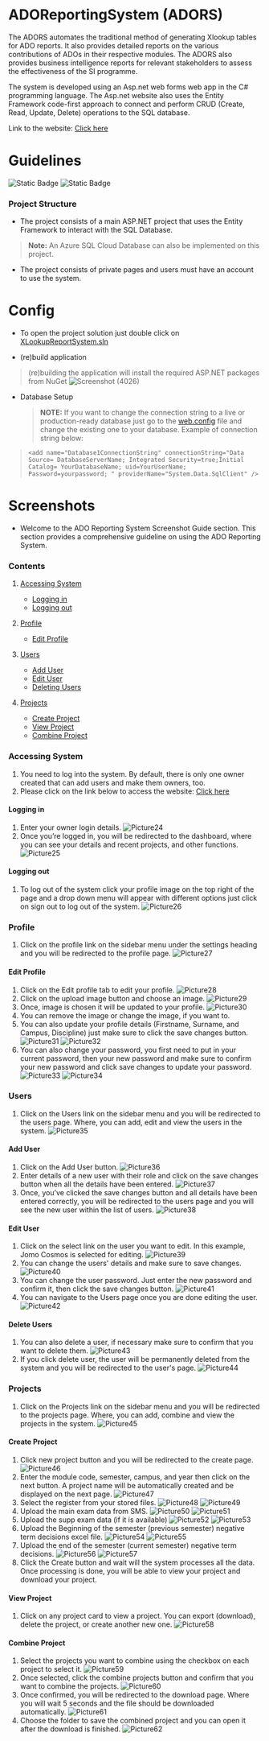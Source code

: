 # ADOReportingSystem (ADORS)

The ADORS automates the traditional method of generating Xlookup tables for ADO reports. It also provides detailed reports on the various contributions of ADOs in their respective modules. The ADORS also provides business intelligence reports for relevant stakeholders to assess the effectiveness of the SI programme.

The system is developed using an Asp.net web forms web app in the C# programming language. The Asp.net website also uses the Entity Framework code-first approach to connect and perform CRUD (Create, Read, Update, Delete) operations to the SQL database.

Link to the website:
[Click here](https://adoreportingsystem.azurewebsites.net/)

# Guidelines

![Static Badge](https://img.shields.io/badge/Visual%20Studio-2015%20or%20later-green) ![Static Badge](https://img.shields.io/badge/.Net%20Framework-4.5.2-blue)

### Project Structure

- The project consists of a main ASP.NET project that uses the Entity Framework to interact with the SQL Database.
> **Note:** An Azure SQL Cloud Database can also be implemented on this project.

- The project consists of private pages and users must have an account to use the system.

# Config

- To open the project solution just double click on [XLookupReportSystem.sln](/XLookupReportSystem.sln) 

- (re)build application
> (re)building the application will install the required ASP.NET packages from NuGet
![Screenshot (4026)](https://github.com/LuckyMaley/ADOReportingSystem/assets/58641501/d7cc9b20-5c24-48db-8de0-551a29b53365)


- Database Setup
  > **NOTE:** If you want to change the connection string to a live or production-ready database just go to the [web.config](/XLookupReportSystem/web.config) 
  file and change the existing one to your database. Example of connection string below:
> ```<add name="Database1ConnectionString" connectionString="Data Source= DatabaseServerName; Integrated Security=true;Initial Catalog= YourDatabaseName; uid=YourUserName; Password=yourpassword; " providerName="System.Data.SqlClient" />```



# Screenshots

- Welcome to the ADO Reporting System Screenshot Guide section. This section provides a comprehensive guideline on using the ADO Reporting System.
 ### Contents

1. [Accessing System](/README.md#accessing-system)
   - [Logging in](/README.md#logging-in)
   - [Logging out](/README.md#logging-out)

2. [Profile](/README.md#profile)
   - [Edit Profile](/README.md#edit-profile)

3. [Users](/README.md#users)
   - [Add User](/README.md#add-user)
   - [Edit User](/README.md#edit-user)
   - [Deleting Users](/README.md#delete-users)

4. [Projects](/README.md#projects)
   - [Create Project](/README.md#create-project)
   - [View Project](/README.md#view-project)
   - [Combine Project](/README.md#combine-project)



### Accessing System
1.	You need to log into the system. By default, there is only one owner created that can add users and make them owners, too.
2.	Please click on the link below to access the website:
[Click here](https://adoreportingsystem.azurewebsites.net/)

#### Logging in
1.	Enter your owner login details.
![Picture24](https://github.com/LuckyMaley/ADOReportingSystem/assets/58641501/6d60c8f6-181b-4bdf-bfde-4da04bfd467c)
2.	Once you’re logged in, you will be redirected to the dashboard, where you can see your details and recent projects, and other functions.
![Picture25](https://github.com/LuckyMaley/ADOReportingSystem/assets/58641501/7cebcc21-e050-4794-bc50-1d1554a916ab)

#### Logging out
1.	To log out of the system click your profile image on the top right of the page and a drop down menu will appear with different options just click on sign out to log out of the system.
![Picture26](https://github.com/LuckyMaley/ADOReportingSystem/assets/58641501/5d832fa8-6167-46be-a1fc-10557d81c161)

### Profile
1.	Click on the profile link on the sidebar menu under the settings heading and you will be redirected to the profile page.
![Picture27](https://github.com/LuckyMaley/ADOReportingSystem/assets/58641501/8678cd83-e297-46a5-ad51-212fd66a92c3)

#### Edit Profile
1.	Click on the Edit profile tab to edit your profile.
![Picture28](https://github.com/LuckyMaley/ADOReportingSystem/assets/58641501/63824ad0-e842-4eb3-b150-82344e81dcf5)
2.	Click on the upload image button and choose an image.
![Picture29](https://github.com/LuckyMaley/ADOReportingSystem/assets/58641501/39fc994b-8e32-4396-9fb4-423885d1aa62)
3.	Once, image is chosen it will be updated to your profile.
![Picture30](https://github.com/LuckyMaley/ADOReportingSystem/assets/58641501/0fd6dea1-01bf-4a54-8d5f-0df528a1c396)
4.	You can remove the image or change the image, if you want to.
5.	You can also update your profile details (Firstname, Surname, and Campus, Discipline) just make sure to click the save changes button.
![Picture31](https://github.com/LuckyMaley/ADOReportingSystem/assets/58641501/4c7f97c7-fa87-432b-ad7c-5087b19452d2)
![Picture32](https://github.com/LuckyMaley/ADOReportingSystem/assets/58641501/427a2a7e-14be-4979-a0fd-14148bf652a3)
6.	You can also change your password, you first need to put in your current password, then your new password and make sure to confirm your new password and click save changes to update your password.
![Picture33](https://github.com/LuckyMaley/ADOReportingSystem/assets/58641501/a0906daa-f407-4ba5-a1d2-616bd0bd9abe)
![Picture34](https://github.com/LuckyMaley/ADOReportingSystem/assets/58641501/d347d492-87e1-49e1-8af7-e2dd19209d1a)

### Users
1.	Click on the Users link on the sidebar menu and you will be redirected to the users page. Where, you can add, edit and view the users in the system.
![Picture35](https://github.com/LuckyMaley/ADOReportingSystem/assets/58641501/583bcea6-2d7d-42f7-8aa8-fdef7e041484)

#### Add User
1.	Click on the Add User button.
![Picture36](https://github.com/LuckyMaley/ADOReportingSystem/assets/58641501/fbafdd61-e92f-4ac4-8db6-3964af686f04)
2.	Enter details of a new user with their role and click on the save changes button when all the details have been entered.
![Picture37](https://github.com/LuckyMaley/ADOReportingSystem/assets/58641501/98d75d41-ce3f-4068-b951-8232afd2dcfd)
3.	Once, you’ve clicked the save changes button and all details have been entered correctly, you will be redirected to the users page and you will see the new user within the list of users.
![Picture38](https://github.com/LuckyMaley/ADOReportingSystem/assets/58641501/84803cd6-742d-40fe-b2b7-e43f9ff6a9f7)

#### Edit User
1.	Click on the select link on the user you want to edit. In this example, Jomo Cosmos is selected for editing.
![Picture39](https://github.com/LuckyMaley/ADOReportingSystem/assets/58641501/4daf7c5a-d263-422c-b4b6-b3a9a09c014d)
2.	You can change the users' details and make sure to save changes.
![Picture40](https://github.com/LuckyMaley/ADOReportingSystem/assets/58641501/1b48fe32-fb46-4a7f-9e6a-eef41949073a)
3.	You can change the user password. Just enter the new password and confirm it, then click the save changes button.
![Picture41](https://github.com/LuckyMaley/ADOReportingSystem/assets/58641501/f764584e-e8f6-42ba-8c48-2d11929a8875)
4.	You can navigate to the Users page once you are done editing the user.
![Picture42](https://github.com/LuckyMaley/ADOReportingSystem/assets/58641501/e150ec96-3922-485c-aed4-b5e7ccb2a2d8)

#### Delete Users
1.	You can also delete a user, if necessary make sure to confirm that you want to delete them.
![Picture43](https://github.com/LuckyMaley/ADOReportingSystem/assets/58641501/8836a52c-b784-426f-8a68-a63cde5e3832)
2.	If you click delete user, the user will be permanently deleted from the system and you will be redirected to the user's page.
![Picture44](https://github.com/LuckyMaley/ADOReportingSystem/assets/58641501/9f685044-8833-4196-b420-6bb6d4acb158)

### Projects
1.	Click on the Projects link on the sidebar menu and you will be redirected to the projects page. Where, you can add, combine and view the projects in the system.
![Picture45](https://github.com/LuckyMaley/ADOReportingSystem/assets/58641501/85901ea2-407e-400b-b307-41ff683fb635)

#### Create Project
1.	Click new project button and you will be redirected to the create page.
![Picture46](https://github.com/LuckyMaley/ADOReportingSystem/assets/58641501/b9401de4-3bd8-4790-bc2e-2d2a16eb7c8d)
2.	Enter the module code, semester, campus, and year then click on the next button. A project name will be automatically created and be displayed on the next page.
![Picture47](https://github.com/LuckyMaley/ADOReportingSystem/assets/58641501/436da639-20c1-429d-93df-6316a32eb165)
3.	Select the register from your stored files.
![Picture48](https://github.com/LuckyMaley/ADOReportingSystem/assets/58641501/ab60fc22-9a78-41ba-b0f8-8ec219ecda1c)
![Picture49](https://github.com/LuckyMaley/ADOReportingSystem/assets/58641501/4e2e5b54-2ac4-4134-93e5-3ed59dab9a34)
4.	Upload the main exam data from SMS.
![Picture50](https://github.com/LuckyMaley/ADOReportingSystem/assets/58641501/9402d059-028c-4e2c-a945-bf06effa860e)
![Picture51](https://github.com/LuckyMaley/ADOReportingSystem/assets/58641501/ea6be7a0-445d-41e5-a3e3-849396321a5f)
5.	Upload the supp exam data (if it is available)
![Picture52](https://github.com/LuckyMaley/ADOReportingSystem/assets/58641501/93f1f569-2651-486f-a3c7-263efe78bb07)
![Picture53](https://github.com/LuckyMaley/ADOReportingSystem/assets/58641501/e3704e2a-9b07-44ec-9f95-8bbb3163cede)
6.	Upload the Beginning of the semester (previous semester) negative term decisions excel file.
![Picture54](https://github.com/LuckyMaley/ADOReportingSystem/assets/58641501/452ec49f-906d-4695-9775-9d54a70a4599)
![Picture55](https://github.com/LuckyMaley/ADOReportingSystem/assets/58641501/d06674d5-9da1-4972-b4d8-1aec91ecab6e)
7.	Upload the end of the semester (current semester) negative term decisions.
![Picture56](https://github.com/LuckyMaley/ADOReportingSystem/assets/58641501/ac6eeeaa-ff05-4110-abb7-66e23bea5d4b)
![Picture57](https://github.com/LuckyMaley/ADOReportingSystem/assets/58641501/53634687-f83e-4c2f-b98d-967bd0b21f89)
8.	Click the Create button and wait will the system processes all the data. Once processing is done, you will be able to view your project and download your project.

#### View Project
1.	Click on any project card to view a project. You can export (download), delete the project, or create another new one.
![Picture58](https://github.com/LuckyMaley/ADOReportingSystem/assets/58641501/c0a68e5b-b456-4633-ad23-89bfed67057c)

#### Combine Project
1.	Select the projects you want to combine using the checkbox on each project to select it.
![Picture59](https://github.com/LuckyMaley/ADOReportingSystem/assets/58641501/600016fd-7ce9-4454-bb2a-f6cbcaa132d9)
2.	Once selected, click the combine projects button and confirm that you want to combine the projects.
![Picture60](https://github.com/LuckyMaley/ADOReportingSystem/assets/58641501/cd716349-8505-449a-adfc-ca53dc604176)
3.	Once confirmed, you will be redirected to the download page. Where you will wait 5 seconds and the file should be downloaded automatically.
![Picture61](https://github.com/LuckyMaley/ADOReportingSystem/assets/58641501/671b1723-b814-41c6-a565-73bdb0a87877)
4.	Choose the folder to save the combined project and you can open it after the download is finished.
![Picture62](https://github.com/LuckyMaley/ADOReportingSystem/assets/58641501/d8d89dac-a20e-4ef9-9e6d-b6f90cda93a4)



